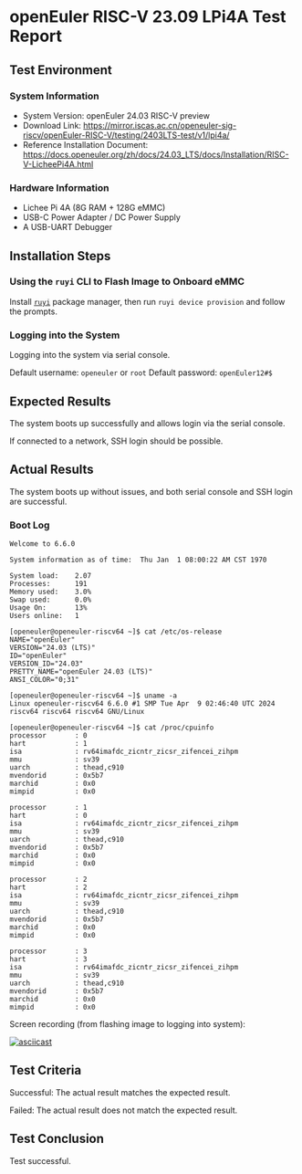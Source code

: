 # openEuler RISC-V 23.09 LPi4A Test Report

## Test Environment

### System Information

- System Version: openEuler 24.03 RISC-V preview
- Download Link: https://mirror.iscas.ac.cn/openeuler-sig-riscv/openEuler-RISC-V/testing/2403LTS-test/v1/lpi4a/
- Reference Installation Document: https://docs.openeuler.org/zh/docs/24.03_LTS/docs/Installation/RISC-V-LicheePi4A.html

### Hardware Information

- Lichee Pi 4A (8G RAM + 128G eMMC)
- USB-C Power Adapter / DC Power Supply
- A USB-UART Debugger

## Installation Steps

### Using the `ruyi` CLI to Flash Image to Onboard eMMC

Install [`ruyi`](https://github.com/ruyisdk/ruyi) package manager, then run `ruyi device provision` and follow the prompts.

### Logging into the System

Logging into the system via serial console.

Default username: `openeuler` or `root`
Default password: `openEuler12#$`

## Expected Results

The system boots up successfully and allows login via the serial console.

If connected to a network, SSH login should be possible.

## Actual Results

The system boots up without issues, and both serial console and SSH login are successful.

### Boot Log

```log
Welcome to 6.6.0

System information as of time:  Thu Jan  1 08:00:22 AM CST 1970

System load:    2.07
Processes:      191
Memory used:    3.0%
Swap used:      0.0%
Usage On:       13%
Users online:   1

[openeuler@openeuler-riscv64 ~]$ cat /etc/os-release                                                                                                                         
NAME="openEuler"
VERSION="24.03 (LTS)"
ID="openEuler"
VERSION_ID="24.03"
PRETTY_NAME="openEuler 24.03 (LTS)"
ANSI_COLOR="0;31"
                                                                                                                                                                             
[openeuler@openeuler-riscv64 ~]$ uname -a
Linux openeuler-riscv64 6.6.0 #1 SMP Tue Apr  9 02:46:40 UTC 2024 riscv64 riscv64 riscv64 GNU/Linux

[openeuler@openeuler-riscv64 ~]$ cat /proc/cpuinfo
processor       : 0
hart            : 1
isa             : rv64imafdc_zicntr_zicsr_zifencei_zihpm
mmu             : sv39
uarch           : thead,c910
mvendorid       : 0x5b7
marchid         : 0x0
mimpid          : 0x0

processor       : 1
hart            : 0
isa             : rv64imafdc_zicntr_zicsr_zifencei_zihpm
mmu             : sv39
uarch           : thead,c910
mvendorid       : 0x5b7
marchid         : 0x0
mimpid          : 0x0

processor       : 2
hart            : 2
isa             : rv64imafdc_zicntr_zicsr_zifencei_zihpm
mmu             : sv39
uarch           : thead,c910
mvendorid       : 0x5b7
marchid         : 0x0
mimpid          : 0x0

processor       : 3
hart            : 3
isa             : rv64imafdc_zicntr_zicsr_zifencei_zihpm
mmu             : sv39
uarch           : thead,c910
mvendorid       : 0x5b7
marchid         : 0x0
mimpid          : 0x0
```

Screen recording (from flashing image to logging into system):

[![asciicast](https://asciinema.org/a/oXGHqeiBmb0n5zIKHnbGnnRb2.svg)](https://asciinema.org/a/oXGHqeiBmb0n5zIKHnbGnnRb2)


## Test Criteria

Successful: The actual result matches the expected result.

Failed: The actual result does not match the expected result.

## Test Conclusion

Test successful.
